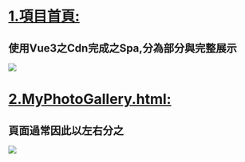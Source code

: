 # [1.項目首頁:](https://tony0831-l.github.io/1101-CLASSDEMO-409631024/)

## 使用Vue3之Cdn完成之Spa,分為部分與完整展示

![](https://i.imgur.com/gGxcO8u.png)









# [2.MyPhotoGallery.html:](https://tony0831-l.github.io/1101-CLASSDEMO-409631024/w04/myPhotoGallery/myPhotoGallery.html)
## 頁面過常因此以左右分之

![](https://i.imgur.com/EzMDbqw.png)

